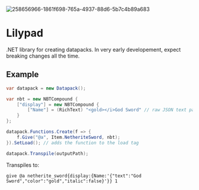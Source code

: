 ![258656966-1861f698-765a-4937-88d6-5b7c4b89a683](https://github.com/Kesomannen/Lilypad/assets/113015915/2fc1c41c-fd03-4154-a7de-df7f88812aed)

# Lilypad
.NET library for creating datapacks. In very early developement, expect breaking changes all the time.

## Example

```cs
var datapack = new Datapack();

var nbt = new NBTCompound {
    ["display"] = new NBTCompound {
        ["Name"] = (RichText) "<gold></i>God Sword" // raw JSON text parsing
    }
};

datapack.Functions.Create(f => {
    f.Give("@a", Item.NetheriteSword, nbt);
}).SetLoad(); // adds the function to the load tag

datapack.Transpile(outputPath);
```
Transpiles to:
```mcfunction
give @a netherite_sword{display:{Name:'{"text":"God Sword","color":"gold","italic":false}'}} 1
```
